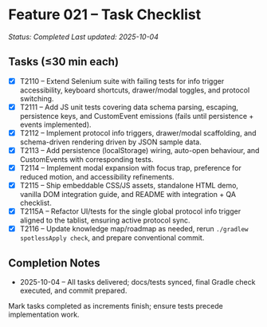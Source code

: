 # Feature 021 – Task Checklist

_Status: Completed_
_Last updated: 2025-10-04_

## Tasks (≤30 min each)
- [x] T2110 – Extend Selenium suite with failing tests for info trigger accessibility, keyboard shortcuts, drawer/modal toggles, and protocol switching.
- [x] T2111 – Add JS unit tests covering data schema parsing, escaping, persistence keys, and CustomEvent emissions (fails until persistence + events implemented).
- [x] T2112 – Implement protocol info triggers, drawer/modal scaffolding, and schema-driven rendering driven by JSON sample data.
- [x] T2113 – Add persistence (localStorage) wiring, auto-open behaviour, and CustomEvents with corresponding tests.
- [x] T2114 – Implement modal expansion with focus trap, preference for reduced motion, and accessibility refinements.
- [x] T2115 – Ship embeddable CSS/JS assets, standalone HTML demo, vanilla DOM integration guide, and README with integration + QA checklist.
- [x] T2115A – Refactor UI/tests for the single global protocol info trigger aligned to the tablist, ensuring active protocol sync.
- [x] T2116 – Update knowledge map/roadmap as needed, rerun `./gradlew spotlessApply check`, and prepare conventional commit.

## Completion Notes
- 2025-10-04 – All tasks delivered; docs/tests synced, final Gradle check executed, and commit prepared.

Mark tasks completed as increments finish; ensure tests precede implementation work.
